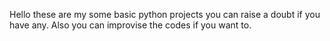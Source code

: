 Hello these are my some basic python projects you can raise a doubt if you have any.
Also you can improvise the codes if you want to.
